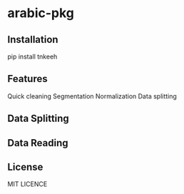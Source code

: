 # arabic-pkg

## Installation
pip install tnkeeh

## Features
Quick cleaning
Segmentation
Normalization
Data splitting


## Data Splitting

## Data Reading

## License
MIT LICENCE
